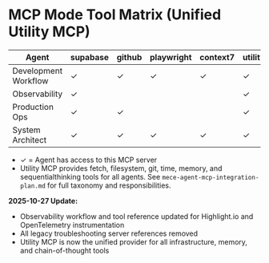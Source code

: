 # MCP Mode Tool Matrix (Unified Utility MCP)

| Agent                | supabase | github | playwright | context7 | utility |
| -------------------- | -------- | ------ | ---------- | -------- | ------- |
| Development Workflow | ✓        | ✓      | ✓          | ✓        | ✓       |
| Observability        | ✓        |        |            |          | ✓       |
| Production Ops       | ✓        | ✓      |            |          | ✓       |
| System Architect     | ✓        | ✓      | ✓          | ✓        | ✓       |

- ✓ = Agent has access to this MCP server
- Utility MCP provides fetch, filesystem, git, time, memory, and sequentialthinking tools for all agents. See `mece-agent-mcp-integration-plan.md` for full taxonomy and responsibilities.

**2025-10-27 Update:**

- Observability workflow and tool reference updated for Highlight.io and OpenTelemetry instrumentation
- All legacy troubleshooting server references removed
- Utility MCP is now the unified provider for all infrastructure, memory, and chain-of-thought tools
